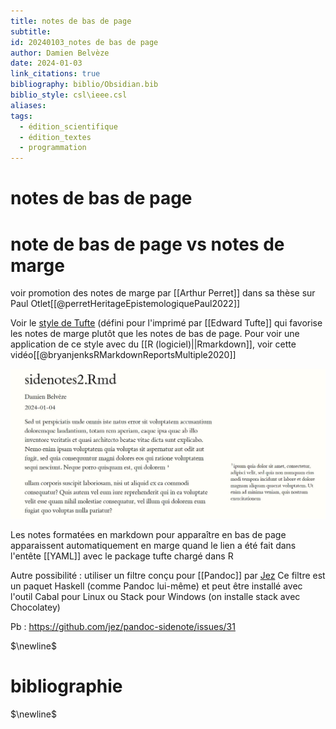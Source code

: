 ```yaml
---
title: notes de bas de page
subtitle: 
id: 20240103_notes de bas de page
author: Damien Belvèze
date: 2024-01-03
link_citations: true
bibliography: biblio/Obsidian.bib
biblio_style: csl\ieee.csl
aliases: 
tags:
  - édition_scientifique
  - édition_textes
  - programmation
---
```

# notes de bas de page

# note de bas de page vs notes de marge

voir promotion des notes de marge par [[Arthur Perret]] dans sa thèse sur Paul Otlet[[@perretHeritageEpistemologiquePaul2022]]

Voir le [style de Tufte](https://bookdown.org/yihui/rmarkdown/tufte-handouts.html) (défini pour l'imprimé par [[Edward Tufte]] qui favorise les notes de marge plutôt que les notes de bas de page.
Pour voir une application de ce style avec du [[R (logiciel)||Rmarkdown]], voir cette vidéo[[@bryanjenksRMarkdownReportsMultiple2020]]

![](images/sidenotes.JPG)

Les notes formatées en markdown pour apparaître en bas de page apparaissent automatiquement en marge quand le lien a été fait dans l'entête [[YAML]] avec le package tufte chargé dans R

Autre possibilité : utiliser un filtre conçu pour [[Pandoc]] par [Jez](https://github.com/jez/pandoc-sidenote)
Ce filtre est un paquet Haskell (comme Pandoc lui-même) et peut être installé avec l'outil Cabal pour Linux ou Stack pour Windows (on installe stack avec Chocolatey)

Pb : https://github.com/jez/pandoc-sidenote/issues/31





$\newline$
# bibliographie
$\newline$






